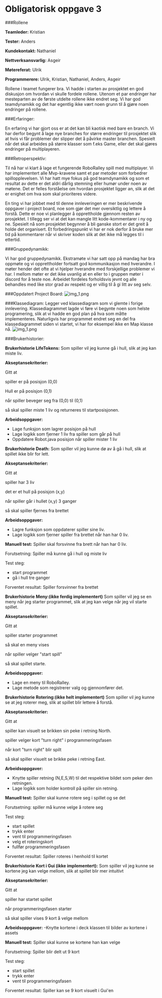 # Obligatorisk oppgave 3

###Rollene

**Teamleder:** Kristian

**Tester:** Anders

**Kundekontakt:** Nathaniel

**Nettverksansvarlig:** Asgeir

**Møtereferat:** Ulrik

**Programmerere:** Ulrik, Kristian, Nathaniel, Anders, Asgeir

Rollene i teamet fungerer bra. Vi hadde i starten av prosjektet en god diskusjon om hvordan vi skulle fordele rollene. Utenom et par endringer har mesteparten av de første utdelte rollene ikke endret seg. Vi har god teamdynamikk og det har egentlig ikke vært noen grunn til å gjøre noen endringer på rollene.

###Erfaringer:

En erfaring vi har gjort oss er at det kan bli kaotisk med bare en branch. Vi har derfor begynt å lage nye branches for større endringer til prosjektet slik at hvis vi får problemer der slipper det å påvirke master branchen. Spesielt når det skal arbeides på større klasser som f.eks Game, eller det skal gjøres endringer på multiplayeren.

###Retroperspektiv:

Til nå har vi klart å lage et fungerende RoboRalley spill med multiplayer. Vi har implementert alle Mvp-kravene samt et par metoder som forbedrer spillopplevelsen. Vi har hatt mye fokus på god teamdynamikk og som et resultat av dette er det aldri dårlig stemning eller humør under noen av møtene. Det er felles forståelse om hvordan prosjektet ligger an, slik at det er enighet om hva som skal prioriteres videre.

En ting vi har jobbet med til denne innleveringen er mer beskrivende oppgaver i project board, noe som gjør det mer oversiktlig og lettere å forstå.  Dette er noe vi planlegger å opprettholde gjennom resten av prosjektet. I tillegg ser vi at det kan mangle litt kode-kommentarer i ny og ne. Spesielt nå som prosjektet begynner å bli ganske stort er det greit å holde det organisert. Et forbedringspunkt vi har er nok derfor å bruke mer tid på kommentarer når vi skriver koden slik at det ikke må legges til i ettertid.

###Gruppedynamikk:

Vi har god gruppedynamikk. 
Ekstramøte vi har satt opp på mandag har bra oppmøte og vi opprettholder fortsatt god kommunikasjon med hverandre.
I møter hender det ofte at vi hjelper hverandre med forskjellige problemer vi har.
I mellom møter er det ikke uvanlig at en eller to i gruppen møter i discord for å teste noe. 
Arbeidet fordeles forholdsvis jevnt og alle behandles med like stor grad av respekt og er villig til å gi litt av seg selv.

###Oppdatert Project Board:
![img_1.png](projectBoardOblig3.png)

###Klassediagram:
Legger ved klassediagram som vi glemte i forige innlevering. Klassediagrammet lagde vi føre vi begynte noen som helste programering,
slik at vi hadde en god plan på hva som måtte implementeres. 
Naturligvis har programmet endret seg en del fra klassediagrammet siden vi startet, vi har for eksempel ikke en Map klasse nå.
![img_1.png](klasseDiagram.png)

###Brukerhistorier:

**Brukerhistorie LifeTokens:**
Som spiller vil jeg kunne gå i hull, slik at jeg kan miste liv.

**Akseptansekriterier:**

Gitt at

spiller er på posisjon (0,0)

Hull er på posisjon (0,1)

når spiller beveger seg fra (0,0) til (0,1)

så skal spiller miste 1 liv og returneres til startposisjonen.

**Arbeidsoppgaver:**
- Lage funksjon som lagrer posisjon på hull
- Lage logikk som fjerner 1 liv fra spiller som går på hull
- Oppdatere Robot.java posisjon når spiller mister 1 liv



**Brukerhistorie Death:**
Som spiller vil jeg kunne dø av å gå i hull, slik at spillet ikke blir for lett.

**Akseptansekriterier:**

Gitt at

spiller har 3 liv

det er et hull på posisjon (x,y)

når spiller går i hullet (x,y) 3 ganger

så skal spiller fjernes fra brettet

**Arbeidsoppgaver:**
- Lagre funksjon som oppdaterer spiller sine liv.
- Lage logikk som fjerner spiller fra brettet når han har 0 liv.

**Manuell test:**
Spiller skal forsvinne fra brett når han har 0 liv.

Forutsetning: Spiller må kunne gå i hull og miste liv

Test steg:
- start programmet
- gå i hull tre ganger

Forventet resultat: Spiller forsvinner fra brettet



**Brukerhistorie Meny:(ikke ferdig implementert)**
Som spiller vil jeg se en meny når jeg starter programmet, slik at jeg kan velge når jeg vil starte spillet.

**Akseptansekriterier:**

Gitt at 

spiller starter programmet

så skal en meny vises

når spiller velger "start spill"

så skal spillet starte.

**Arbeidsoppgaver:**
- Lage en meny til RoboRalley.
- Lage metode som registrerer valg og gjennomfører det.

**Brukerhistorie Rotering:(ikke helt implementert)**
Som spiller vil jeg kunne se at jeg roterer meg, slik at spillet blir lettere å forstå.

**Akseptansekriterier:**

Gitt at 

spiller kan visuelt se brikken sin peke i retning North.

spiller velger kort "turn right" i programmeringsfasen

når kort "turn right" blir spilt

så skal spiller visuelt se brikke peke i retning East.

 **Arbeidsoppgaver:**
- Knytte spiller retning (N,E,S,W) til det respektive bildet som peker den retningen.
- Lage logikk som holder kontroll på spiller sin retning.

**Manuell test:**
Spiller skal kunne rotere seg i spillet og se det

Forutsetning: spiller må kunne velge å rotere seg

Test steg:

- start spillet
- trykk enter
- vent til programmeringsfasen
- velg et roteringskort
- fullfør programmeringsfasen

Forventet resultat: Spiller roteres i henhold til kortet


**Brukerhistorie Kort i Gui (ikke implementert):**
Som spiller vil jeg kunne se kortene jeg kan velge mellom, slik at spillet blir mer intuitivt

**Akseptansekriterier:**

Gitt at

spiller har startet spillet

når programmeringsfasen starter

så skal spiller vises 9 kort å velge mellom

**Arbeidsoppgaver:**
-Knytte kortene i deck klassen til bilder av kortene i assets

**Manuell test:**
Spiller skal kunne se kortene han kan velge

Forutsetning: Spiller blir delt ut 9 kort

Test steg:
- start spillet
- trykk enter
- vent til programmeringsfasen

Forventet resultat: Spiller kan se 9 kort visuelt i Gui'en



